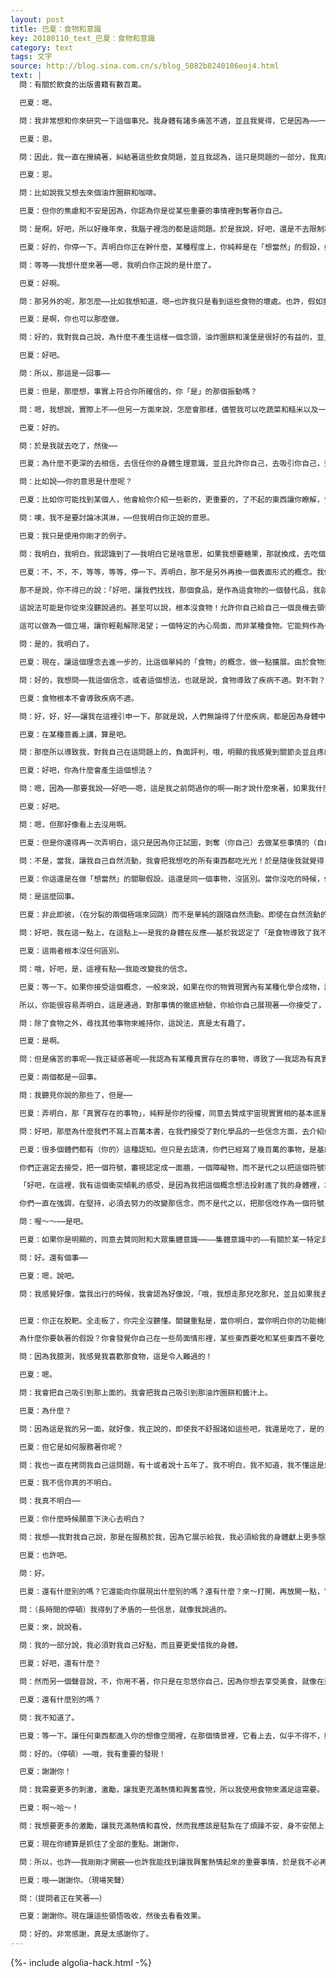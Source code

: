 ```yaml
---
layout: post
title: 巴夏：食物和意識
key: 20180110_text_巴夏：食物和意識
category: text
tags: 文字
source: http://blog.sina.com.cn/s/blog_5082b8240106eoj4.html
text: |
  問：有關於飲食的出版書籍有數百萬。

  巴夏：嗯。

  問：我非常想和你來研究一下這個事兒。我身體有諸多痛苦不適，並且我覺得，它是因為⋯⋯一部分原因，我覺得是因為我飲食，不合適？因為吃的不太合理，我正視圖彌補這些問題，當我吃糖，或者當我吃純麵粉以及油脂或某些其他的食物，其實是正在產生一個化學過程，（這些化學物導致不舒服）對吧？

  巴夏：恩。

  問：因此，我一直在攪繞著，糾結著這些飲食問題，並且我認為，這只是問題的一部分，我真的很想跟你請教一下這問題。我不知道⋯⋯好吧，我意思我打算整頓一下我的飲食，因為那樣的話，應該會讓我感覺更舒服更好，但另一方面我又有點緊張不安，因為我又想吃某些食物，你看？

  巴夏：恩。

  問：比如說我又想去來個油炸圈餅和咖啡。

  巴夏：但你的焦慮和不安是因為，你認為你是從某些重要的事情裡剝奪著你自己。

  問：是啊。好吧，所以好幾年來，我腦子裡泡的都是這問題。於是我說，好吧，還是不去限制和剝奪自己比較好，出去吧～⋯去大吃一頓，享受這些美食吧，清除緊張情緒，如果你渴望去吃這些美食，就去吧⋯⋯好嗎？於是後來，我開始覺得，是我的身體，它生理上⋯⋯就想⋯

  巴夏：好的，你停一下。弄明白你正在幹什麼，某種程度上，你純粹是在「想當然」的假設，如果你認清了，你的身體生理意識正在告訴你，你現在正產生著一個振動——你對某些食物的攝取——根本不適合你，如果你放鬆下來，轉入那個審視裡，你也就能在那個時刻認清這一真相，並且不會「負面評判」你自己，認識到你根本不必攛掇自己去吃它。僅僅只是在隨後的一剎那，你「負面評判」為——你想做點什麼的「自由」被剝奪了，你就產生一個強烈的自我強迫和催促，於是你就驚慌失措的趕緊跑去做了。

  問：等等⋯⋯我想什麼來著⋯⋯嗯，我明白你正說的是什麼了。

  巴夏：好啊。

  問：那另外的呢，那怎麼⋯⋯比如我想知道，嗯⋯也許我只是看到這些食物的壞處。也許，假如我產生這樣一個念頭——我能吃我需要並且整體上有益的任何食品呢？

  巴夏：是啊，你也可以那麼做。

  問：好的，我對我自己說，為什麼不產生這樣一個念頭，油炸圈餅和漢堡是很好的有益的，並且我的身體不會做負面的反應，對吧？

  巴夏：好吧。

  問：所以，那這是一回事⋯⋯

  巴夏：但是，那麼想，事實上符合你所確信的，你「是」的那個振動嗎？

  問：嗯，我想說，實際上不⋯⋯但另一方面來說，怎麼會那樣，儘管我可以吃蔬菜和糙米以及一些對健康有益的食品，可是總會有某個時候，我的身體說，嘿～我很厭惡啊，很煩吃這些東西，我無論如何都想要吃冰淇淋，這怎麼回事？

  巴夏：好的。

  問：於是我就去吃了，然後⋯⋯

  巴夏：為什麼不更深的去相信，去信任你的身體生理意識，並且允許你自己，去吸引你自己，到一個同樣讓你舒適喜悅，同樣滿意的備選餘地上而不會侵擾你，並帶給你否定和負面的影響。

  問：比如說⋯⋯你的意思是什麼呢？

  巴夏：比如你可能找到某個人，他會給你介紹一些新的，更重要的，了不起的東西讓你瞭解，會讓你感覺，就好像你正吃冰淇淋（那樣興奮愉快），但你不會有上述的反抗。

  問：噢，我不是要討論冰淇淋，⋯⋯但我明白你正說的意思。

  巴夏：我只是使用你剛才的例子。

  問：我明白，我明白，我認識到了⋯⋯我明白它是啥意思，如果我想要糖果，那就換成，去吃個蘋果，或者無論什麼吧！如果你想要一杯咖啡，就換點⋯⋯

  巴夏：不，不，不，等等，等等，停一下。弄明白，那不是另外再換一個表面形式的概念。我們是純粹在說，如果你樂意繼續信任同一身體生理意識，那會讓你明白⋯什麼樣的食品，它的振動和你所「是」的振動是適合的匹配的，你會有一個可選的範圍，來找到滿足你的，適合你的某些食品。

  那不是說，你不得已的說：「好吧，讓我們找找，那個食品，是作為這食物的一個替代品，我就吃它吧，好吧～就這樣吧。」不是這意思。你正陷入同樣的想法念頭裡，同樣是自我逼迫，以及——由於那麼做而有自我剝奪感。這只是去信任——不論你是否，認識到這食物可能是什麼或者不是什麼，在那個時刻你會發覺某些重要的事情，如果你需要它，它是你必須的，那會讓你滿足，並且不會和你所是的——你的振動，相互衝突傾軋。

  這說法可能是你從來沒聽說過的。甚至可以說，根本沒食物！允許你自己給自己一個良機去領悟，你的身體生理意識，會吸引你，引領你去以無論什麼樣的體現方式，去表達適合你的，和你相稱的振動，不管它是不是食品。

  這可以做為一個立場，讓你輕鬆解除渴望；一個特定的內心局面，而非某種食物。它能夠作為一個經歷；是讓人振奮的了不起的事情，這會讓你忘記你的頭腦思想上的焦渴；因為你根本不是「真」的有「身體」上的「飢餓」。你跟上我的意思了嗎？

  問：是的，我明白了。

  巴夏：現在，讓這個理念去進一步的，比這個單純的「食物」的概念，做一點擴展。由於食物這個概念，純粹是一個「生存支持物」的概念，屬於「支持」的概念⋯屬於「自我維持」的概念。食物，僅僅就是「自我維護」這一概念想法的一個象徵符號。

  問：好的，我想問⋯⋯我這個信念，或者這個想法，也就是說，食物導致了疾病不適。對不對？

  巴夏：食物根本不會導致疾病不適。

  問：好，好，好⋯⋯讓我在這裡引申一下。那就是說，人們無論得了什麼疾病，都是因為身體中毒了，是嗎？

  巴夏：在某種意義上講，算是吧。

  問：那麼所以導致我，對我自己在這問題上的，負面評判，哦，明顯的我感覺到關節炎並且疼的要命，是因為我這三天來想吃什麼就吃什麼，吃太多了。

  巴夏：好吧，你為什麼會產生這個想法？

  問：嗯，因為⋯⋯那要我說⋯⋯好吧⋯⋯嗯，這是我之前問過你的啊⋯⋯剛才說什麼來著，如果我什麼都可以吃，而我的身體就不必去有那種痛苦？

  巴夏：好吧。

  問：嗯，但那好像看上去沒用啊。

  巴夏：但是你還得再一次弄明白，這只是因為你正試圖，剝奪（你自己）去做某些事情的（自由），依然在違逆你確信你自己所是的那個意願，而不是讓你自己自然流動。你正在想當然的假設著，——你必須，你不得不，——去把「這個」全部替換成「那個」。

  問：不是，當我，讓我自己自然流動，我會把我想吃的所有東西都吃光光！於是隨後我就覺得，那就是之所以我如此難受的原因⋯⋯或者也許那並不是我苦惱的原因⋯⋯

  巴夏：你這還是在做「想當然」的關聯假設。這還是同一個事物，沒區別。當你沒吃的時候，你正帶給你自己煩惱——「情感」上的痛苦，當你沒吃的時候，你渴望去吃的感受是什麼，你感覺你被限制了。於是隨後當你允許你自己，不受限制的去吃的時候，隨後你就帶給你自己「生理」上的痛苦。在這兩個劇情裡你都正在給你自己帶來痛苦，這是因為你把它們弄成一個「非此即彼」的情況。

  問：是這麼回事。

  巴夏：非此即彼，（在分裂的兩個極端來回跳）而不是單純的跟隨自然流動。即使在自然流動的時候，也許給你帶來某些無所事事，什麼都不必做的狀態，那也不必用食物，來作為你忍受「無所事事」的道具。我們僅僅是提醒，你們正在「限制」著你們體驗的定義，對你們的生活做著「限制性」的解釋，你們的經驗是被你們自己限定的，因此你們總在鑽你們自己的死角，你們發現你們自己走投無路，在這僅有的唯一的——你認為會滿足你的這件事的——兩頭之間，來來回回的折騰。然而有很多其他的事物和情形，能夠提供同樣的滿足和支持，同樣提供「自我維護」的概念。

  問：好吧，我在這一點上，在這點上⋯⋯是我的身體在反應——基於我認定了「是食物導致了我不舒服」，或者，是我的身體在反應——基於化學合成的食物讓我不舒服？

  巴夏：這兩者根本沒任何區別。

  問：哦，好吧，是，這裡有點⋯⋯我能改變我的信念。

  巴夏：等一下。如果你接受這個概念，一般來說，如果在你的物質現實內有某種化學合成物，讓某個人一接觸它們就通常噁心不舒服，你就會因此嚴格執取這一信念。

  所以，你能很容易弄明白，這是通過，對那事情的徹底檢驗，你給你自己展現著⋯⋯你接受了，相信了這事，這個特定的具體的概念，那個特別的東西和細節，讓你相信了，這是一個你同意授權這協議的表現，你同意了，附和了這個「大眾集體意識」中，有關於那個特定內容的信念協議。好的，是的，嗯，同意，並在同一時刻，你會認識到，這不是必定意味著，你必須改變（集體意識中）關於那特定內容的信念協議。擁有關於那個特定內容的信念協議，也可以服務著你，在服務的方式上，它是允許你，去發現其他別的事物，而不僅僅是「食物」才會支持維持你，才能滿足你的「自我維護」。你跟上我了嗎？

  問：除了食物之外，尋找其他事物來維持你，這說法，真是太有趣了。

  巴夏：是啊。

  問：但是痛苦的事呢⋯⋯我正疑惑著呢⋯⋯我認為有某種真實存在的事物，導致了⋯⋯我認為有真實存在的什麼玩意，讓我給吸收了，才導致我痛苦，可不只是那個概念，想法啥的。

  巴夏：兩個都是一回事。

  問：我聽見你說的那些了，但是⋯⋯

  巴夏：弄明白，那「真實存在的事物」，純粹是你的授權，同意去贊成宇宙現實實相的基本底層規則定義，並且同意接受，信守照辦，那就是你們稱之為「物理法則」的玩意。但它們是你們所有人一起共同創造的。你會遵守它們很大一部分。

  問：好吧，那麼為什麼我們不寫上百萬本書，在我們接受了對化學品的一些信念方面，去介紹如何改變我們的想法概念呢？我的意思是說，為什麼有幾百萬的方法去清理這身體⋯⋯為什麼我們不只是寫上一本書，討論一下去改變我們，認為食物是「污染」身體的這些想法和觀念呢？

  巴夏：很多個體們都有（你的）這種認知。但只是去認清，你們已經寫了幾百萬的事物，是基於你們有幾百萬，並且你們中的每一個你，對於你來說，是你必須去走的路徑方式。現在，它能產生運轉效果，在通常意義上，對很多人們來說，基於他們同意了擁有一個普遍的廣泛的觀念，也即，某個特定的物質反應，物理反應，會通常呈現在每個人身上。但是要弄明白，這總是有例外。你就能夠作為一個例外；我們沒說你不能。你只是單純的去允許你自己，去弄懂它，如果暫時你正選定——不去做這個例外，那麼隨後就讓它成為一個對你來說的象徵標示，帶給你一個信息，有其他別的重要的事情——你的作業——你決定去完成它。

  你們正選定去接受，把一個符號，審視認定成一面牆，一個障礙物，而不是代之以把這個符號審視認定成——告知你轉左和轉右的意義，這說法，和前面所說的是同一概念。當你遭遇那面牆的對抗時，是你要向前走的路徑，（而你認定你的方式必須是勇往直前，）而不是轉左和轉右。所以你們只是簡單的在說：

  「好吧，在這裡，我有這個衝突傾軋的感受，是因為我把這個概念想法投射進了我的身體裡，才導致它產生這樣一個反抗，這多顯而易見啊，我有一個信念，而它正打算去引發這反抗。現在，為什麼我不能改變這個信念？」

  你們一直在強調，在堅持，必須去努力的改變那信念，而不是代之以，把那信唸作為一個符號，把它當做一個信息來指引你，⋯⋯你需要去哪兒——去找尋——其他可供選擇的，能夠服務於你的事物。你跟上我了嗎？

  問：喔～～⋯⋯是吧。

  巴夏：如果你是明顯的，同意去贊同附和大眾集體意識⋯⋯——集體意識中的——有關於某一特定具體的事物會給你帶來什麼影響，那麼隨之把它當成一個符號一個信號——-有某些重要的事物正在進行，而絕不是那個特定具體的聚焦點，以至於你能夠開始去認清它。它不是單純的——你必須改變那個（集體意識裡的）信念，不是這麼個簡單意思；它是這樣的概念——當你跟隨那指向時，你會轉入那原始的原型的原點的視角信念，導致你整體的信念角度改變。並且如果說，它是「脫離」攝取那些物質材料的，那就會允許你自己去吸引，無論什麼樣的物質材料或者局面來維持你。

  問：好。還有個事⋯⋯

  巴夏：嗯，說吧。

  問：我感覺好像，當我出行的時候，我會認為好像說，「哦，我想走那兒吃那兒，並且如果我去見某些人，在他們家裡，他們說，坐下來整點烤牛肉和馬鈴薯吧，那我就不必限制我自己了。」我不應該去說，我不吃馬鈴薯和烤牛肉，是這個意思吧？我應該對所有事物保持完全開放。


  巴夏：你正在脫靶。全走板了，你完全沒聽懂。關鍵重點是，當你明白，當你明白你的功能機制是來自於你內在的信念和信心，你將僅僅只是發覺，在房子裡的你自己，會竭誠的支持你自己，服務你自己，而沒有任何不安不適和煩惱；並且這會自動的，並且是同步的向你展現，什麼在支持你，而沒有任何苦惱。

  為什麼你要執著的假設？你會發覺你自己在一些局面情形裡，某些東西要吃和某些東西不要吃，似乎兩者之間，（非此即彼）你不得已，好像「不得不」，（強迫自己）「必須」選定⋯⋯「一個」，因為要做這個選擇，讓你感到大傷腦筋，讓你苦惱不堪？

  問：因為我臆測，我感覺我喜歡那食物，這是令人難過的！

  巴夏：嗯。

  問：我會把自己吸引到那上面的。我會把我自己吸引到那油炸圈餅和醬汁上。

  巴夏：為什麼？

  問：因為這是我的另一面，就好像，我正說的，即使我不舒服諸如這些吧，我還是吃了，是的，還挺美。

  巴夏：但它是如何服務著你呢？

  問：我也一直在拷問我自己這問題，有十或者說十五年了。我不明白，我不知道，我不懂這是怎麼了，我不明白。

  巴夏：我不信你真的不明白。

  問：我真不明白⋯⋯

  巴夏：你什麼時候願意下決心去明白？

  問：我想⋯⋯我對我自己說，那是在服務於我，因為它展示給我，我必須給我的身體獻上更多慇勤，更多體貼和全部的關懷。

  巴夏：也許吧。

  問：好。

  巴夏：還有什麼別的嗎？它還能向你展現出什麼別的嗎？還有什麼？來～打開，再放開一點，它不可能只有那一點。在那個劇情裡還可能有什麼別的，在那兒，你沒打開的，還有什麼？

  問：（長時間的停頓）我得到了矛盾的一些信息，就像我說過的。

  巴夏：來，說說看。

  問：我的一部分說，我必須對我自己好點，而且要更愛惜我的身體。

  巴夏：好吧，還有什麼？

  問：然而另一個聲音說，不，你用不著，你只是在忽悠你自己，因為你想去享受美食，就像在這個世界裡的其他所有人一樣，所以，別那麼瞎攪合自己，把你自己攪暈了。

  巴夏：還有什麼別的嗎？

  問：我不知道了。

  巴夏：等一下。讓任何東西都進入你的想像空間裡，在那個情景裡，它看上去，似乎不得不，好像必須做點什麼，這是否和那情景有關，或者根本無關。現在，想像一下，有什麼特別？

  問：好的。（停頓）⋯⋯哦，我有重要的發現！

  巴夏：謝謝你！

  問：我需要更多的刺激，激勵，讓我更充滿熱情和興奮喜悅，所以我使用食物來滿足這需要。

  巴夏：啊～哈～！

  問：我想要更多的激勵，讓我充滿熱情和喜悅，然而我應該是駐紮在了煩躁不安，身不安閒上，所以我用食物來讓我覺得好像是個對我來說興奮激勵的重要事情。於是因此我始終不得不⋯⋯由於這個（食物）暫時刺激的興奮，而隨後感到痛苦，但至少當我吃東西的時候，它是很興奮刺激的。

  巴夏：現在你總算是抓住了全部的重點。謝謝你，

  問：所以，也許⋯⋯我剛剛才開竅⋯⋯也許我能找到讓我興奮熱情起來的重要事情，於是我不必再為食品而隨後感到糾結痛苦了。

  巴夏：哦⋯⋯謝謝你。（現場笑聲）

  問：（提問者正在笑著⋯⋯）

  巴夏：謝謝你。現在讓這些領悟吸收，然後去看看效果。

  問：好的。非常感謝，真是太感謝你了。
---
```


{%- include algolia-hack.html -%}
